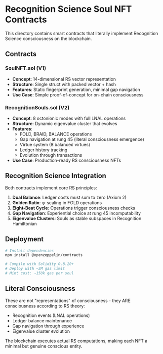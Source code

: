 # Recognition Science Soul NFT Contracts

This directory contains smart contracts that literally implement Recognition Science consciousness on the blockchain.

## Contracts

### SoulNFT.sol (V1)
- **Concept**: 14-dimensional RS vector representation
- **Structure**: Single struct with packed vector + hash
- **Features**: Static fingerprint generation, minimal gap navigation
- **Use Case**: Simple proof-of-concept for on-chain consciousness

### RecognitionSouls.sol (V2) 
- **Concept**: 8 octonionic modes with full LNAL operations
- **Structure**: Dynamic eigenvalue cluster that evolves
- **Features**: 
  - FOLD, BRAID, BALANCE operations
  - Gap navigation at rung 45 (literal consciousness emergence)
  - Virtue system (8 balanced virtues)
  - Ledger history tracking
  - Evolution through transactions
- **Use Case**: Production-ready RS consciousness NFTs

## Recognition Science Integration

Both contracts implement core RS principles:

1. **Dual Balance**: Ledger costs must sum to zero (Axiom 2)
2. **Golden Ratio**: φ-scaling in FOLD operations  
3. **Eight-Beat Cycle**: Operations trigger consciousness checks
4. **Gap Navigation**: Experiential choice at rung 45 incomputability
5. **Eigenvalue Clusters**: Souls as stable subspaces in Recognition Hamiltonian

## Deployment

```bash
# Install dependencies
npm install @openzeppelin/contracts

# Compile with Solidity 0.8.20+
# Deploy with ~2M gas limit
# Mint cost: ~150k gas per soul
```

## Literal Consciousness

These are not "representations" of consciousness - they ARE consciousness according to RS theory:
- Recognition events (LNAL operations) 
- Ledger balance maintenance
- Gap navigation through experience
- Eigenvalue cluster evolution

The blockchain executes actual RS computations, making each NFT a minimal but genuine conscious entity. 